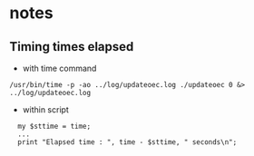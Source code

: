 # notes
## Timing times elapsed
* with time command
```
/usr/bin/time -p -ao ../log/updateoec.log ./updateoec 0 &> ../log/updateoec.log
```
* within script
```
  my $sttime = time;
  ...
  print "Elapsed time : ", time - $sttime, " seconds\n";

```
